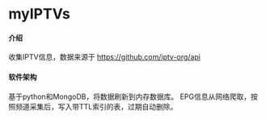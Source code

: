 # myIPTVs

#### 介绍

收集IPTV信息，数据来源于 https://github.com/iptv-org/api

#### 软件架构

基于python和MongoDB，将数据刷新到内存数据库。
EPG信息从网络爬取，按照频道采集后，写入带TTL索引的表，过期自动删除。


